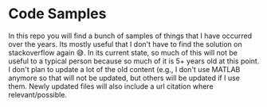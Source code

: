 # Code Samples

In this repo you will find a bunch of samples of things that I have occurred over the years. Its mostly useful that I don't have to find the solution on stackoverflow again 😅. In its current state, so much of this will not be useful to a typical person because so much of it is 5+ years old at this point. I don't plan to update a lot of the old content (e.g., I don't use MATLAB anymore so that will not be updated, but others will be updated if I use them. Newly updated files will also include a url citation where relevant/possible.

